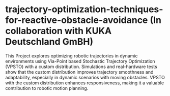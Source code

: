 # trajectory-optimization-techniques-for-reactive-obstacle-avoidance (In collaboration with KUKA Deutschland GmBH)

This Project explores optimizing robotic trajectories in dynamic environments using Via-Point based Stochastic Trajectory Optimization (VPSTO) with a custom distribution. Simulations and real-hardware tests show that the custom distribution improves trajectory smoothness and adaptability, especially in dynamic scenarios with moving obstacles. VPSTO with the custom distribution enhances responsiveness, making it a valuable contribution to robotic motion planning.




